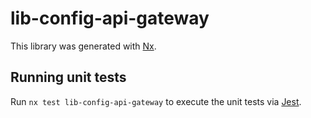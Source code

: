 # lib-config-api-gateway

This library was generated with [Nx](https://nx.dev).

## Running unit tests

Run `nx test lib-config-api-gateway` to execute the unit tests via [Jest](https://jestjs.io).
